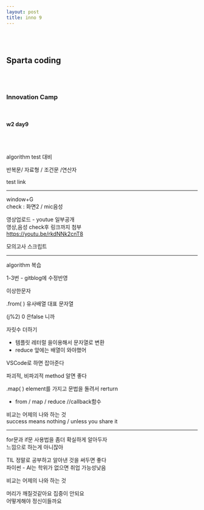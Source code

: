 ```yaml
---
layout: post
title: inno 9
---
```


<br><br>

## Sparta coding

<br><br>

### Innovation Camp

<br>

#### w2 day9

<br><br>

algorithm test 대비

반복문/ 자료형 / 조건문 /연산자

test link

---

window+G <br>
check : 화면2 / mic음성

영상업로드 - youtue 일부공개 <br>
영상,음성 check후 링크까지 첨부 <br>
https://youtu.be/rkdNNk2cnT8

모의고사 스크립트

---

algorithm 복습

1-3번 - gitblog에 수정반영

이상한문자

.from( ) 유사배열 대표 문자열

(j%2) 0 은false 니까

자릿수 더하기

- 템플릿 레터럴 을이용해서 문자열로 변환
- reduce 앞에는 배열이 와야했어

VSCode로 하면 잡아준다

파괴적, 비파괴적 method 알면 좋다

.map( ) element를 가지고 문법을 돌려서 rerturn

- from / map / reduce //callback함수

비교는 어제의 나와 하는 것 <br>
success means nothing / unless you share it

---

for문과 if문 사용법을 좀더 확실하게 알아두자 <br>
느낌으로 하는게 아니잖아

TIL 정말로 공부하고 알아낸 것을 써두면 좋다 <br>
파이썬 - AI는 학위가 없으면 취업 가능성낮음

비교는 어제의 나와 하는 것

머리가 깨질것같아요 집중이 안되요 <br>
어떻게해야 정신이들까요

